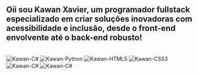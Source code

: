 ## Oii sou Kawan Xavier, um programador fullstack especializado em criar soluções inovadoras com acessibilidade e inclusão, desde o front-end envolvente até o back-end robusto!

<div style="display: inline_block"><br>
  <img align="center" alt="Kawan-C#" src="https://img.shields.io/badge/C%23-239120?style=for-the-badge&logo=c-sharp&logoColor=white">
  <img align="center" alt="Kawan-Python" src="https://img.shields.io/badge/Python-3776AB?style=for-the-badge&logo=python&logoColor=white">
  <img align="center" alt="Kawan-HTML5" src="https://img.shields.io/badge/HTML-239120?style=for-the-badge&logo=html5&logoColor=white">
  <img align="center" alt="Kawan-CSS3" src="https://img.shields.io/badge/CSS-239120?&style=for-the-badge&logo=css3&logoColor=white">
  <img align="center" alt="Kawan-C#" src="https://img.shields.io/badge/C%23-239120?style=for-the-badge&logo=c-sharp&logoColor=white">
  <img align="center" alt="Kawan-C#" src="https://img.shields.io/badge/C%23-239120?style=for-the-badge&logo=c-sharp&logoColor=white">
</div>
